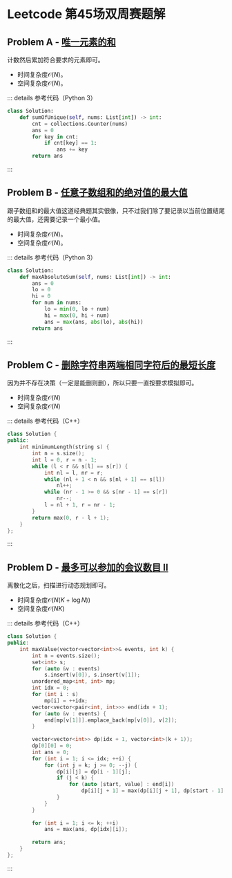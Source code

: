 # Leetcode 第45场双周赛题解

## Problem A - [唯一元素的和](https://leetcode.cn/problems/sum-of-unique-elements/)

计数然后累加符合要求的元素即可。

- 时间复杂度$\mathcal{O}(N)$。
- 空间复杂度$\mathcal{O}(N)$。

::: details 参考代码（Python 3）

```python
class Solution:
    def sumOfUnique(self, nums: List[int]) -> int:
        cnt = collections.Counter(nums)
        ans = 0
        for key in cnt:
            if cnt[key] == 1:
                ans += key
        return ans
```

:::

## Problem B - [任意子数组和的绝对值的最大值](https://leetcode.cn/problems/maximum-absolute-sum-of-any-subarray/)

跟子数组和的最大值这道经典题其实很像，只不过我们除了要记录以当前位置结尾的最大值，还需要记录一个最小值。

- 时间复杂度$\mathcal{O}(N)$。
- 空间复杂度$\mathcal{O}(N)$。

::: details 参考代码（Python 3）

```python
class Solution:
    def maxAbsoluteSum(self, nums: List[int]) -> int:
        ans = 0
        lo = 0
        hi = 0
        for num in nums:
            lo = min(0, lo + num)
            hi = max(0, hi + num)
            ans = max(ans, abs(lo), abs(hi))
        return ans
```

:::

## Problem C - [删除字符串两端相同字符后的最短长度](https://leetcode.cn/problems/minimum-length-of-string-after-deleting-similar-ends/)

因为并不存在决策（一定是能删则删），所以只要一直按要求模拟即可。

- 时间复杂度$\mathcal{O}(N)$
- 空间复杂度$\mathcal{O}(N)$

::: details 参考代码（C++）

```cpp
class Solution {
public:
    int minimumLength(string s) {
        int n = s.size();
        int l = 0, r = n - 1;
        while (l < r && s[l] == s[r]) {
            int nl = l, nr = r;
            while (nl + 1 < n && s[nl + 1] == s[l])
                nl++;
            while (nr - 1 >= 0 && s[nr - 1] == s[r])
                nr--;
            l = nl + 1, r = nr - 1;
        }
        return max(0, r - l + 1);
    }
};
```

:::

## Problem D - [最多可以参加的会议数目 II](https://leetcode.cn/problems/maximum-number-of-events-that-can-be-attended-ii/)

离散化之后，扫描进行动态规划即可。

- 时间复杂度$\mathcal{O}(N(K+\log N))$
- 空间复杂度$\mathcal{O}(NK)$

::: details 参考代码（C++）

```cpp
class Solution {
public:
    int maxValue(vector<vector<int>>& events, int k) {
        int n = events.size();
        set<int> s;
        for (auto &v : events)
            s.insert(v[0]), s.insert(v[1]);
        unordered_map<int, int> mp;
        int idx = 0;
        for (int i : s)
            mp[i] = ++idx;
        vector<vector<pair<int, int>>> end(idx + 1);
        for (auto &v : events) {
            end[mp[v[1]]].emplace_back(mp[v[0]], v[2]);
        }
                
        vector<vector<int>> dp(idx + 1, vector<int>(k + 1));
        dp[0][0] = 0;
        int ans = 0;
        for (int i = 1; i <= idx; ++i) {
            for (int j = k; j >= 0; --j) {
                dp[i][j] = dp[i - 1][j];
                if (j < k) {
                    for (auto [start, value] : end[i])
                        dp[i][j + 1] = max(dp[i][j + 1], dp[start - 1][j] + value);
                }
            }
        }
        
        for (int i = 1; i <= k; ++i)
            ans = max(ans, dp[idx][i]);
        
        return ans;
    }
};
```

:::

<Utterances />
